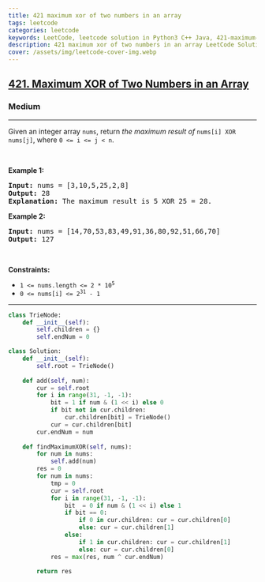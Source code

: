 ```yaml
---
title: 421 maximum xor of two numbers in an array
tags: leetcode
categories: leetcode
keywords: LeetCode, leetcode solution in Python3 C++ Java, 421-maximum-xor-of-two-numbers-in-an-array solution
description: 421 maximum xor of two numbers in an array LeetCode Solution Explained
cover: /assets/img/leetcode-cover-img.webp
---
```





<h2><a href="https://leetcode.com/problems/maximum-xor-of-two-numbers-in-an-array/">421. Maximum XOR of Two Numbers in an Array</a></h2><h3>Medium</h3><hr><div><p>Given an integer array <code>nums</code>, return <em>the maximum result of </em><code>nums[i] XOR nums[j]</code>, where <code>0 &lt;= i &lt;= j &lt; n</code>.</p>

<p>&nbsp;</p>
<p><strong>Example 1:</strong></p>

<pre><strong>Input:</strong> nums = [3,10,5,25,2,8]
<strong>Output:</strong> 28
<strong>Explanation:</strong> The maximum result is 5 XOR 25 = 28.
</pre>

<p><strong>Example 2:</strong></p>

<pre><strong>Input:</strong> nums = [14,70,53,83,49,91,36,80,92,51,66,70]
<strong>Output:</strong> 127
</pre>

<p>&nbsp;</p>
<p><strong>Constraints:</strong></p>

<ul>
	<li><code>1 &lt;= nums.length &lt;= 2 * 10<sup>5</sup></code></li>
	<li><code>0 &lt;= nums[i] &lt;= 2<sup>31</sup> - 1</code></li>
</ul>
</div>

---




```python
class TrieNode:
    def __init__(self):
        self.children = {}
        self.endNum = 0

class Solution:
    def __init__(self):
        self.root = TrieNode()
    
    def add(self, num):
        cur = self.root
        for i in range(31, -1, -1):
            bit = 1 if num & (1 << i) else 0
            if bit not in cur.children:
                cur.children[bit] = TrieNode()
            cur = cur.children[bit]
        cur.endNum = num
        
    def findMaximumXOR(self, nums):
        for num in nums:
            self.add(num)
        res = 0
        for num in nums:
            tmp = 0
            cur = self.root
            for i in range(31, -1, -1):
                bit  = 0 if num & (1 << i) else 1
                if bit == 0:
                    if 0 in cur.children: cur = cur.children[0]
                    else: cur = cur.children[1]
                else:
                    if 1 in cur.children: cur = cur.children[1]
                    else: cur = cur.children[0]
            res = max(res, num ^ cur.endNum)
        
        return res
```
